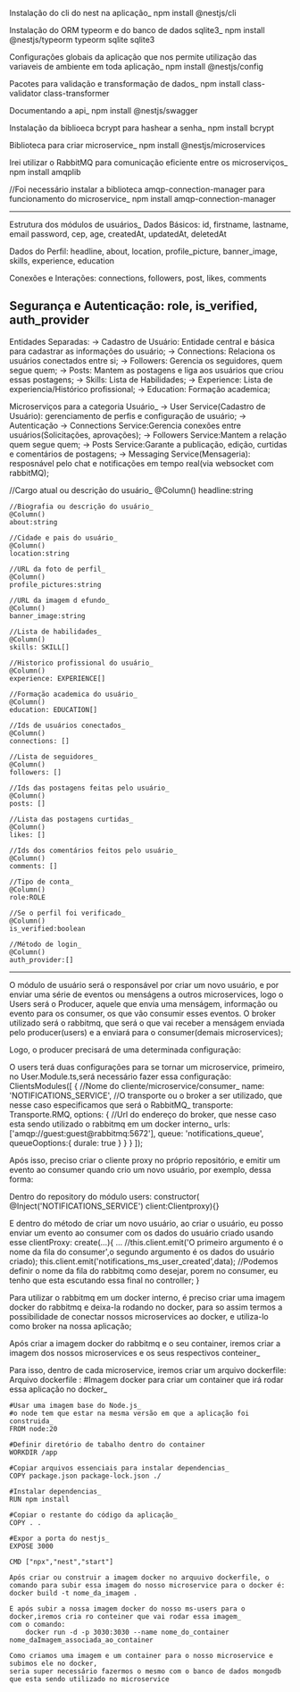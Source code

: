 Instalação do cli do nest na aplicação_
npm install @nestjs/cli

Instalação do ORM typeorm e do banco de dados sqlite3_
npm install @nestjs/typeorm typeorm sqlite sqlite3

Configurações globais da aplicação que nos permite utilização das variaveis de ambiente em toda aplicação_
npm install @nestjs/config

Pacotes para validação e transformação de dados_
npm install class-validator class-transformer

Documentando a api_
npm install @nestjs/swagger

Instalação da biblioeca bcrypt para hashear a senha_
npm install bcrypt

Biblioteca para criar microservice_
npm install @nestjs/microservices

Irei utilizar o RabbitMQ para comunicação eficiente entre os microserviços_
npm install amqplib

//Foi necessário instalar a biblioteca amqp-connection-manager para funcionamento do microservice_
npm install amqp-connection-manager

----------------------------------------------------------------------------------
Estrutura dos módulos de usuários_
Dados Básicos:
    id, firstname, lastname, email password, cep, age, createdAt, updatedAt, deletedAt

Dados do Perfil: 
    headline, about, location, profile_picture, banner_image, skills, experience, education

Conexões e Interações:
    connections, followers, post, likes, comments

Segurança e Autenticação:
    role, is_verified, auth_provider
--------------------------------------------------------------------------------------------------------------

Entidades Separadas:
-> Cadastro de Usuário: Entidade central e básica para cadastrar as informações do usuário;
-> Connections: Relaciona os usuários conectados entre si;
-> Followers: Gerencia os seguidores, quem segue quem;
-> Posts: Mantem as postagens e liga aos usuários que criou essas postagens;
-> Skills: Lista de Habilidades;
-> Experience: Lista de experiencia/Histórico profissional;
-> Education: Formação academica;

Microserviços para a categoria Usuário_
-> User Service(Cadastro de Usuário): gerenciamento de perfis e configuração de usuário;
-> Autenticação
-> Connections Service:Gerencia conexões entre usuários(Solicitações, aprovações);
-> Followers Service:Mantem a relação quem segue quem;
-> Posts Service:Garante a publicação, edição, curtidas e comentários de postagens;
-> Messaging Service(Mensageria): resposnável pelo chat e notificações em tempo real(via websocket com rabbitMQ);

 //Cargo atual ou descrição do usuário_
    @Column()
    headline:string

    //Biografia ou descrição do usuário_
    @Column()
    about:string

    //Cidade e pais do usuário_
    @Column()
    location:string

    //URL da foto de perfil_
    @Column()
    profile_pictures:string

    //URL da imagem d efundo_
    @Column()
    banner_image:string

    //Lista de habilidades_
    @Column()
    skills: SKILL[]

    //Historico profissional do usuário_
    @Column()
    experience: EXPERIENCE[]

    //Formação academica do usuário_
    @Column()
    education: EDUCATION[]

    //Ids de usuários conectados_
    @Column()
    connections: []

    //Lista de seguidores_
    @Column()
    followers: []

    //Ids das postagens feitas pelo usuário_
    @Column()
    posts: []

    //Lista das postagens curtidas_
    @Column()
    likes: []

    //Ids dos comentários feitos pelo usuário_
    @Column()
    comments: []

    //Tipo de conta_
    @Column()
    role:ROLE

    //Se o perfil foi verificado_
    @Column()
    is_verified:boolean

    //Método de login_
    @Column()
    auth_provider:[]
--------------------------------------------------------------------------------------------------------------

O módulo de usuário será o responsável por criar um novo usuário, e por enviar uma série de eventos ou menságens a outros microservices,
logo o Users será o Producer, aquele que envia uma menságem, informação ou evento para os consumer, os que vão consumir esses eventos.
O broker utilizado será o rabbitmq, que será o que vai receber a menságem enviada pelo producer(users) e a enviará para o consumer(demais microservices);

Logo, o producer precisará de uma determinada configuração:

O users terá duas configurações para se tornar um microservice, primeiro, no User.Module.ts,será necessário fazer essa configuração:
ClientsModules([
    {
        //Nome do cliente/microservice/consumer_
        name: 'NOTIFICATIONS_SERVICE',
        //O transporte ou o broker a ser utilizado, que nesse caso especificamos que será o RabbitMQ_
        transporte: Transporte.RMQ,
        options: {
            //Url do endereço do broker, que nesse caso esta sendo utilizado o rabbitmq em um docker interno_
            urls: ['amqp://guest:guest@rabbitmq:5672'],
            queue: 'notifications_queue',
            queueOoptions:{
                durale: true
            }
        }
    }
]);

Após isso, preciso criar o cliente proxy no próprio repositório, e emitir um evento ao consumer quando crio um novo usuário, por exemplo, dessa forma: 

Dentro do repository do módulo users: 
constructor( @Inject('NOTIFICATIONS_SERVICE') client:Clientproxy){}

E dentro do método de criar um novo usuário, ao criar o usuário, eu posso enviar um evento ao consumer com os dados do usuário criado usando esse clientProxy:
create(...){
    ...
    //this.client.emit('O primeiro argumento é o nome da fila do consumer',o segundo argumento é os dados do usuário criado);
    this.client.emit('notifications_ms_user_created',data);
    //Podemos definir o nome da fila do rabbitmq como desejar, porem no consumer, eu tenho que esta escutando essa final no controller;
}

Para utilizar o rabbitmq em um docker interno, é preciso criar uma imagem docker do rabbitmq e deixa-la rodando no docker, para so assim termos a possibilidade
de conectar nossos microservices ao docker, e utiliza-lo como broker na nossa aplicação;

Após criar a imagem docker do rabbitmq e o seu container, iremos criar a imagem dos nossos microservices e os seus respectivos conteiner_

 Para isso, dentro de cada microservice, iremos criar um arquivo dockerfile:
Arquivo dockerfile :
    #Imagem docker para criar um container que irá rodar essa aplicação no docker_

    #Usar uma imagem base do Node.js_
    #o node tem que estar na mesma versão em que a aplicação foi construida_
    FROM node:20

    #Definir diretório de tabalho dentro do container
    WORKDIR /app

    #Copiar arquivos essenciais para instalar dependencias_
    COPY package.json package-lock.json ./

    #Instalar dependencias_
    RUN npm install

    #Copiar o restante do código da aplicação_
    COPY . .

    #Expor a porta do nestjs_
    EXPOSE 3000

    CMD ["npx","nest","start"]
    
    Após criar ou construir a imagem docker no arquuivo dockerfile, o comando para subir essa imagem do nosso microservice para o docker é:
    docker build -t nome_da_imagem .

    E após subir a nossa imagem docker do nosso ms-users para o docker,iremos cria ro conteiner que vai rodar essa imagem_
    com o comando: 
        docker run -d -p 3030:3030 --name nome_do_container nome_daImagem_associada_ao_container

    Como criamos uma imagem e um container para o nosso microservice e subimos ele no docker,
    seria super necessário fazermos o mesmo com o banco de dados mongodb que esta sendo utilizado no microservice